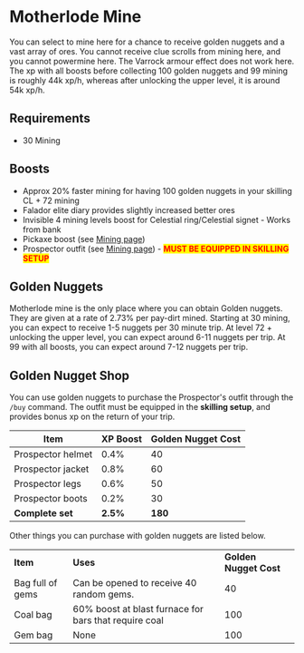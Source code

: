 # Motherlode Mine

You can select to mine here for a chance to receive golden nuggets and a vast array of ores. You cannot receive clue scrolls from mining here, and you cannot powermine here. The Varrock armour effect does not work here. The xp with all boosts before collecting 100 golden nuggets and 99 mining is roughly 44k xp/h, whereas after unlocking the upper level, it is around 54k xp/h.

## Requirements

* 30 Mining

## Boosts

* Approx 20% faster mining for having 100 golden nuggets in your skilling CL + 72 mining
* Falador elite diary provides slightly increased better ores
* Invisible 4 mining levels boost for Celestial ring/Celestial signet - Works from bank
* Pickaxe boost (see [Mining page](./#pickaxes))
* Prospector outfit (see [Mining page](./#prospectors-outfit)) - <mark style="color:red;">**MUST BE EQUIPPED IN SKILLING SETUP**</mark>

## Golden Nuggets

Motherlode mine is the only place where you can obtain Golden nuggets. They are given at a rate of 2.73% per pay-dirt mined. Starting at 30 mining, you can expect to receive 1-5 nuggets per 30 minute trip. At level 72 + unlocking the upper level, you can expect around 6-11 nuggets per trip. At 99 with all boosts, you can expect around 7-12 nuggets per trip.

## Golden Nugget Shop

You can use golden nuggets to purchase the Prospector's outfit through the `/buy` command. The outfit must be equipped in the **skilling setup**, and provides bonus xp on the return of your trip.

| **Item**          | **XP Boost** | **Golden Nugget Cost** |
| ----------------- | ------------ | ---------------------- |
| Prospector helmet | 0.4%         | 40                     |
| Prospector jacket | 0.8%         | 60                     |
| Prospector legs   | 0.6%         | 50                     |
| Prospector boots  | 0.2%         | 30                     |
| **Complete set**  | **2.5%**     | **180**                |

Other things you can purchase with golden nuggets are listed below.

|                  |                                                       |                        |
| ---------------- | ----------------------------------------------------- | ---------------------- |
| **Item**         | **Uses**                                              | **Golden Nugget Cost** |
| Bag full of gems | Can be opened to receive 40 random gems.              | 40                     |
| Coal bag         | 60% boost at blast furnace for bars that require coal | 100                    |
| Gem bag          | None                                                  | 100                    |
